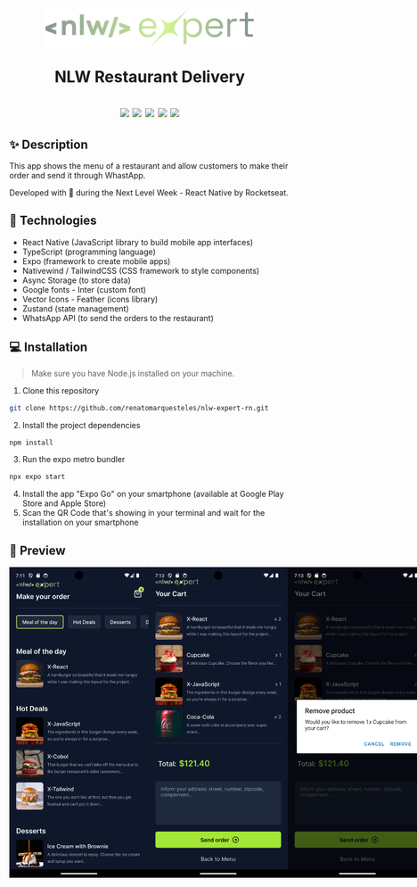 <h1 align="center">
  <div>
    <img src="src/assets/logo.png" />
    <p>NLW Restaurant Delivery</p>
  </div>
  <div>
    <img src="https://img.shields.io/badge/-React%20Native-%234287f5" />
    <img src="https://img.shields.io/badge/-TypeScript-3178c6" />
    <img src="https://img.shields.io/badge/-Expo-%23000" />
    <img src="https://img.shields.io/badge/-Android-a4c639" />
    <img src="https://img.shields.io/badge/-iOS-282828" />
  </div>
</h1>

## ✨ Description

This app shows the menu of a restaurant and allow customers to make their order and send it through WhastApp.

Developed with 💜 during the Next Level Week - React Native by Rocketseat.

## 🚀 Technologies
-  React Native (JavaScript library to build mobile app interfaces)
-  TypeScript (programming language)
-  Expo (framework to create mobile apps)
-  Nativewind / TailwindCSS (CSS framework to style components)
-  Async Storage (to store data)
-  Google fonts - Inter (custom font)
-  Vector Icons - Feather (icons library)
-  Zustand (state management)
-  WhatsApp API (to send the orders to the restaurant)

## 💻 Installation

> Make sure you have Node.js installed on your machine.

1. Clone this repository <br />
```bash
git clone https://github.com/renatomarquesteles/nlw-expert-rn.git
```
2. Install the project dependencies <br />
```bash
npm install
```
3. Run the expo metro bundler <br />
```bash
npx expo start
```
4. Install the app "Expo Go" on your smartphone (available at Google Play Store and Apple Store)
5. Scan the QR Code that's showing in your terminal and wait for the installation on your smartphone

## 🌟 Preview

<div style="display:flex">
  <img src=".github/1.png" width="250" />
  <img src=".github/2.png" width="250" />
  <img src=".github/3.png" width="250" />
  <img src=".github/4.jpg" width="250" />
</div>
